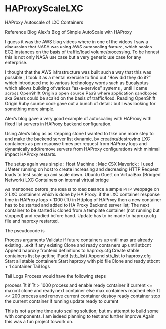 HAProxyScaleLXC
===============

HAProxy Autoscale of LXC Containers



Reference Blog
Alex's Blog of Simple AutoScale with HAProxy

I guess it was the AWS blog videos where in one of the videos I saw a
discussion that NASA was using AWS autoscaling feature, which scales EC2
instances on the basis of traffic/load volume/processing. To be honest
this is not only NASA use case but a very generic use case for any
enterprise.

I thought that the AWS infrastructure was built such a way that this was
possible , I took it as a mental exercise to find out “How did they do
it?” which introduced me to various technology words such as Eucalyptus
which allows building of various “as-a-service” systems , until I came
across OpenShift Origin a open source PaaS where application sandboxes
aka Gears could be scaled on the basis of traffic/load. Reading
OpenShift Origin Ruby source code gave out a bunch of details but I was
looking for something more simple.

Alex’s blog gave a very good example of autoscaling with HAProxy with
fixed list servers in HAProxy backend configuration.

Using Alex’s blog as as stepping stone I wanted to take one more step to
and make the backend server list dynamic, by creating/destroying LXC
containers as per response times per request from HAProxy logs and
dynamically add/remove servers from HAProxy configurations with minimal
impact HAProxy restarts.

The setup again was simple : Host Machine : Mac OSX Maverick : I used
JMeter running on host to create increasing and decreasing HTTP Request
loads to test scale up and scale down. Ubuntu Guest on VirtualBox
(Bridged Network) LXC Containers on internal virtual bridge

As mentioned before ,the idea is to load balance a simple PHP webpage on
2 LXC containers which is done by HA Proxy. if the LXC container
response time in HAProxy logs > 1000 (Tt) in Httplog of HAProxy then a
new container has to be started and added to HA Proxy Backend server
list; The next container to be started is cloned from a template
container (not running but stopped) and readied before hand. Update has
to be made to haproxy.cfg file and haproxy restarted.

The pseudocode is

Process arguments 
Validate if future containers up until max are already existing …exit if any existing
Clone and ready containers up until stbcnt 
Append haproxy frontend definitions to haproxy.cfg 
Create stable containers list by getting IPadd (stb_list)
Append stb_list to haproxy.cfg Start all stable containers 
Start haproxy with pid file 
Clone and ready stbcnt + 1 container 
Tail logs 


Tail Logs Process would have the following steps

process Tt
if Tt > 1000
process and enable ready container
if current <= maxcnt
clone and ready next container 
else 
max containers reached 
else Tt << 200 
process and remove current container
destroy ready container 
stop the current container if running 
update ready to current


This is not a prime time auto scaling solution; but my attempt to build
some with components. I am indeed planning to test and further
improve.Again this was a fun project to work on.
